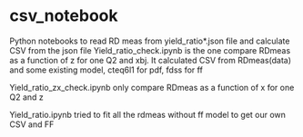 # csv_notebook
Python notebooks to read RD meas from yield_ratio*.json file and calculate CSV from the json file
Yield_ratio_check.ipynb is the one compare RDmeas as a function of z for one Q2 and xbj. It calculated CSV from RDmeas(data) and some existing model, cteq6l1 for pdf, fdss for ff

Yield_ratio_zx_check.ipynb only compare RDmeas as a function of x for one Q2 and z

Yield_ratio.ipynb tried to fit all the rdmeas without ff model to get our own CSV and FF
